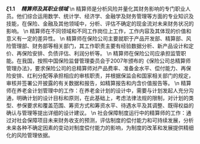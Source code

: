 **$\xi1.1 \quad 精算师及其职业领域$** \n 精算师是分析风险并量化其财务影响的专门职业人员。他们综合运用数学、统计学、经济学、金融学及财务管理等方面的专业知识及技能，在保险、金融及其他领域中，分析、评估不确定的现金流对未来财务状况的影响。 \n 精算师在不同领域和不同工作岗位上工作，工作内容及其体现的价值和意义有一定的差异性。 \n 精算师在保险公司主要就职于产品开发部、精算部、风险管理部、财务部等相关部门，其工作职责主要有经验数据分析、新产品设计和定价、再保险安排、负债评估、利润分析等。 \n 精算师在保险公司应承担监管职能。在我国，按照中国保险监督管理委员会于2007年颁布的《保险公司总精算师管理办法》，要求保险公司的总精算师对产品费率、准备金水平、偿付能力、再保险安排、红利分配等承担相应的审核职责，并根据保监会和国家相关部门的规定，审核并签署公开披露的有关数据和报告，如精算报告和内含价值报告等。 \n 精算师在养老金计划管理中的工作：在养老金计划的设计中，需要与计划发起人充分沟通，明确计划的设计目标和原则，在此基础上，考虑法律法规的限制，对计划的类型、参保要求和覆盖范围、筹资方式和筹资水平、待遇水平及其调整、既得权益的确认与管理等提出详细的设计建议。 \n 社会保障制度运行中的精算师的工作：通过对社会保障项目未来财务收支的预测，评估制度的偿付能力和可持续发展，分析未来各种不确定因素的变动对制度偿付能力的影响，为制度的改革和发展提供精细化的风险管理依据。
        